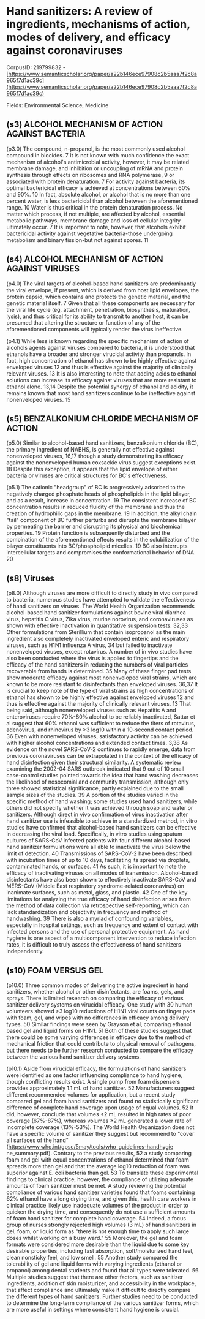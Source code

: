 # Hand sanitizers: A review of ingredients, mechanisms of action, modes of delivery, and efficacy against coronaviruses

CorpusID: 219799832 - [https://www.semanticscholar.org/paper/a22b146ece97908c2b5aaa7f2c8a965f7d1ac39c](https://www.semanticscholar.org/paper/a22b146ece97908c2b5aaa7f2c8a965f7d1ac39c)

Fields: Environmental Science, Medicine

## (s3) ALCOHOL MECHANISM OF ACTION AGAINST BACTERIA
(p3.0) The compound, n-propanol, is the most commonly used alcohol compound in biocides. 7 It is not known with much confidence the exact mechanism of alcohol's antimicrobial activity, however, it may be related membrane damage, and inhibition or uncoupling of mRNA and protein synthesis through effects on ribosomes and RNA polymerase, 9 or associated with protein denaturation. 7 For activity against bacteria, its optimal bactericidal efficacy is achieved at concentrations between 60% and 90%. 10 In fact, absolute alcohol, or alcohol that is no more than one percent water, is less bactericidal than alcohol between the aforementioned range. 10 Water is thus critical in the protein denaturation process. No matter which process, if not multiple, are affected by alcohol, essential metabolic pathways, membrane damage and loss of cellular integrity ultimately occur. 7 It is important to note, however, that alcohols exhibit bactericidal activity against vegetative bacteria-those undergoing metabolism and binary fission-but not against spores. 11 
## (s4) ALCOHOL MECHANISM OF ACTION AGAINST VIRUSES
(p4.0) The viral targets of alcohol-based hand sanitizers are predominantly the viral envelope, if present, which is derived from host lipid envelopes, the protein capsid, which contains and protects the genetic material, and the genetic material itself. 7 Given that all these components are necessary for the viral life cycle (eg, attachment, penetration, biosynthesis, maturation, lysis), and thus critical for its ability to transmit to another host, it can be presumed that altering the structure or function of any of the aforementioned components will typically render the virus ineffective.

(p4.1) While less is known regarding the specific mechanism of action of alcohols agents against viruses compared to bacteria, it is understood that ethanols have a broader and stronger virucidal activity than propanols. In fact, high concentration of ethanol has shown to be highly effective against enveloped viruses 12 and thus is effective against the majority of clinically relevant viruses. 13 It is also interesting to note that adding acids to ethanol solutions can increase its efficacy against viruses that are more resistant to ethanol alone. 13,14 Despite the potential synergy of ethanol and acidity, it remains known that most hand sanitizers continue to be ineffective against nonenveloped viruses. 15
## (s5) BENZALKONIUM CHLORIDE MECHANISM OF ACTION
(p5.0) Similar to alcohol-based hand sanitizers, benzalkonium chloride (BC), the primary ingredient of NABHS, is generally not effective against nonenveloped viruses, 16,17 though a study demonstrating its efficacy against the nonenveloped human coxsackie virus suggest exceptions exist. 18 Despite this exception, it appears that the lipid envelope of either bacteria or viruses are critical structures for BC's effectiveness.

(p5.1) The cationic "headgroup" of BC is progressively adsorbed to the negatively charged phosphate heads of phospholipids in the lipid bilayer, and as a result, increase in concentration. 19 The consistent increase of BC concentration results in reduced fluidity of the membrane and thus the creation of hydrophilic gaps in the membrane. 19 In addition, the alkyl chain "tail" component of BC further perturbs and disrupts the membrane bilayer by permeating the barrier and disrupting its physical and biochemical properties. 19 Protein function is subsequently disturbed and the combination of the aforementioned effects results in the solubilization of the bilayer constituents into BC/phospholipid micelles. 19 BC also interrupts intercellular targets and compromises the conformational behavior of DNA. 20 
## (s8) Viruses
(p8.0) Although viruses are more difficult to directly study in vivo compared to bacteria, numerous studies have attempted to validate the effectiveness of hand sanitizers on viruses. The World Health Organization recommends alcohol-based hand sanitizer formulations against bovine viral diarrhea virus, hepatitis C virus, Zika virus, murine norovirus, and coronaviruses as shown with effective inactivation in quantitative suspension tests. 32,33 Other formulations from Sterillium that contain isopropanol as the main ingredient also completely inactivated enveloped enteric and respiratory viruses, such as H1N1 influenza A virus, 34 but failed to inactivate nonenveloped viruses, except rotavirus. A number of in vivo studies have also been conducted where the virus is applied to fingertips and the efficacy of the hand sanitizers in reducing the numbers of viral particles recoverable from hands is determined. 35 Many of these finger pad tests show moderate efficacy against most nonenveloped viral strains, which are known to be more resistant to disinfectants than enveloped viruses. 36,37 It is crucial to keep note of the type of viral strains as high concentrations of ethanol has shown to be highly effective against enveloped viruses 12 and thus is effective against the majority of clinically relevant viruses. 13 That being said, although nonenveloped viruses such as Hepatitis A and enteroviruses require 70%-80% alcohol to be reliably inactivated, Sattar et al suggest that 60% ethanol was sufficient to reduce the titers of rotavirus, adenovirus, and rhinovirus by >3 log10 within a 10-second contact period. 36 Even with nonenveloped viruses, satisfactory activity can be achieved with higher alcohol concentrations and extended contact times. 3,38 As evidence on the novel SARS-CoV-2 continues to rapidly emerge, data from previous coronaviruses can be extrapolated in the context of the efficacy of hand disinfection given their structural similarity. A systematic review examining the 2002-04 SARS outbreak indicated that 9 out of 10 small case-control studies pointed towards the idea that hand washing decreases the likelihood of nosocomial and community transmission, although only three showed statistical significance, partly explained due to the small sample sizes of the studies. 39 A portion of the studies varied in the specific method of hand washing; some studies used hand sanitizers, while others did not specify whether it was achieved through soap and water or sanitizers. Although direct in vivo confirmation of virus inactivation after hand sanitizer use is infeasible to achieve in a standardized method, in vitro studies have confirmed that alcohol-based hand sanitizers can be effective in decreasing the viral load. Specifically, in vitro studies using sputum cultures of SARS-CoV infected patients with four different alcohol-based hand sanitizer formulations were all able to inactivate the virus below the limit of detection. 40 Transmissions of SARS-CoV-2 have been described with incubation times of up to 10 days, facilitating its spread via droplets, contaminated hands, or surfaces. 41 As such, it is important to note the efficacy of inactivating viruses on all modes of transmission. Alcohol-based disinfectants have also been shown to effectively inactivate SARS-CoV and MERS-CoV (Middle East respiratory syndrome-related coronavirus) on inanimate surfaces, such as metal, glass, and plastic. 42 One of the key limitations for analyzing the true efficacy of hand disinfection arises from the method of data collection via retrospective self-reporting, which can lack standardization and objectivity in frequency and method of handwashing. 39 There is also a myriad of confounding variables, especially in hospital settings, such as frequency and extent of contact with infected persons and the use of personal protective equipment. As hand hygiene is one aspect of a multicomponent intervention to reduce infection rates, it is difficult to truly assess the effectiveness of hand sanitizers independently.
## (s10) FOAM VERSUS GEL
(p10.0) Three common modes of delivering the active ingredient in hand sanitizers, whether alcohol or other disinfectants, are foams, gels, and sprays. There is limited research on comparing the efficacy of various sanitizer delivery systems on virucidal efficacy. One study with 30 human volunteers showed >3 log10 reductions of H1N1 viral counts on finger pads with foam, gel, and wipes with no differences in efficacy among delivery types. 50 Similar findings were seen by Grayson et al, comparing ethanol based gel and liquid forms on H1N1. 51 Both of these studies suggest that there could be some varying differences in efficacy due to the method of mechanical friction that could contribute to physical removal of pathogens, but there needs to be further research conducted to compare the efficacy between the various hand sanitizer delivery systems.

(p10.1) Aside from virucidal efficacy, the formulations of hand sanitizers were identified as one factor influencing compliance to hand hygiene, though conflicting results exist. A single pump from foam dispensers provides approximately 1.1 mL of hand sanitizer. 52 Manufacturers suggest different recommended volumes for application, but a recent study compared gel and foam hand sanitizers and found no statistically significant difference of complete hand coverage upon usage of equal volumes. 52 It did, however, conclude that volumes <2 mL resulted in high rates of poor coverage (67%-87%), whereas volumes ≥2 mL generated a lower rate of incomplete coverage (13%-53%). The World Health Organization does not have a specific volume of sanitizer they suggest but recommend to "cover all surfaces of the hand" (https://www.who.int/gpsc/5may/tools/who_guidelines-handhygie ne_summary.pdf). Contrary to the previous results, 52 a study comparing foam and gel with equal concentrations of ethanol determined that foam spreads more than gel and that the average log10 reduction of foam was superior against E. coli bacteria than gel. 53 To translate these experimental findings to clinical practice, however, the compliance of utilizing adequate amounts of foam sanitizer must be met. A study reviewing the potential compliance of various hand sanitizer varieties found that foams containing 62% ethanol have a long drying time, and given this, health care workers in clinical practice likely use inadequate volumes of the product in order to quicken the drying time, and consequently do not use a sufficient amounts of foam hand sanitizer for complete hand coverage. 54 Indeed, a focus group of nurses strongly rejected high volumes (3 mL) of hand sanitizers in gel, foam, or liquid form as "there is not enough time to apply such large doses whilst working on a busy ward." 55 Moreover, the gel and foam formats were considered more desirable than the liquid due to some key desirable properties, including fast absorption, soft/moisturized hand feel, clean nonsticky feel, and low smell. 55 Another study compared the tolerability of gel and liquid forms with varying ingredients (ethanol or propanol) among dental students and found that all types were tolerated. 56 Multiple studies suggest that there are other factors, such as sanitizer ingredients, addition of skin moisturizer, and accessibility in the workplace, that affect compliance and ultimately make it difficult to directly compare the different types of hand sanitizers. Further studies need to be conducted to determine the long-term compliance of the various sanitizer forms, which are more useful in settings where consistent hand hygiene is crucial.
